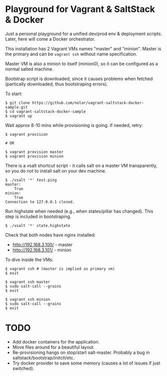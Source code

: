 Playground for Vagrant & SaltStack & Docker
===========================================

Just a personal playground for a unified dev/prod env & deployment scripts. Later, here will come a Docker orchestrator.

This installation has 2 Vagrant VMs names "master" and "minion". Master is the primary and can be `vagrant ssh` without name specification.

Master VM is also a minion to itself (minion0), so it can be configured as a normal salted machine.

Bootstrap script is downloaded, since it causes problems when fetched (partically downloaded, thus bootstraping errors).

To start:

```sh-session
$ git clone https://github.com/nolar/vagrant-saltstack-docker-sample.git
$ cd vagrant-saltstack-docker-sample
$ vagrant up
```

Wait approx 8-10 mins while provisioning is going. If needed, retry:

```sh-session
$ vagrant provision

# OR

$ vagrant provision master
$ vagrant provision minion
```

There is a vsalt shortcut script - it calls salt on a master VM transparently, so you do not to install salt on your dev machine.

```sh-session
$ ./vsalt '*' test.ping
master:
    True
minion:
    True
Connection to 127.0.0.1 closed.
```

Run highstate when needed (e.g., when states/pillar has changed). This step is included in bootstraping.

```sh-session
$ ./vsalt '*' state.highstate
```

Check that both nodes have nginx installed:

* http://192.168.3.100/ - master
* http://192.168.3.101/ - minion

To dive inside the VMs:

```sh-session
$ vagrant ssh # (master is implied as primary vm)
$ exit

$ vagrant ssh master
$ sudo salt-call --grains
$ exit

$ vagrant ssh minion
$ sudo salt-call --grains
$ exit
```


TODO
====

* Add docker containers for the application.
* Move files around for a beautiful layout.
* Re-provisioning hangs on stop/start salt-master. Probably a bug in saltstack/bootstrap/initctl/etc.
* Try docker provider to save some memory (causes a lot of issues if just switched).
